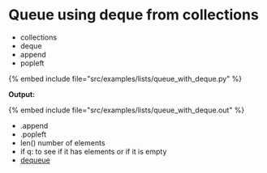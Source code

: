 # Queue using deque from collections


* collections
* deque
* append
* popleft

{% embed include file="src/examples/lists/queue_with_deque.py" %}


**Output:**

{% embed include file="src/examples/lists/queue_with_deque.out" %}

* .append
* .popleft
* len()  number of elements
* if q:  to see if it has elements or if it is empty
* [dequeue](https://docs.python.org/library/collections.html#collections.deque)




